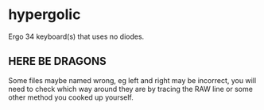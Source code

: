 # hypergolic

Ergo 34 keyboard(s) that uses no diodes. 

## HERE BE DRAGONS

Some files maybe named wrong, eg left and right may be incorrect, you will need to check which way around they are by tracing the RAW line or some other method you cooked up yourself. 


